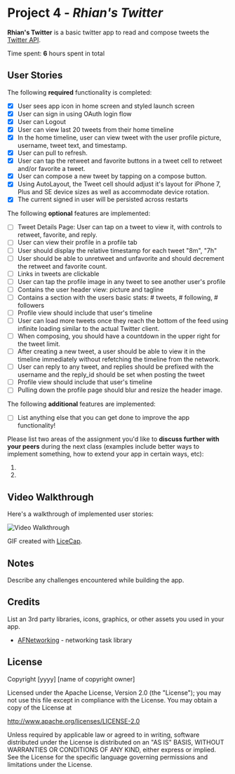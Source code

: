 # Project 4 - *Rhian's Twitter*

**Rhian's Twitter** is a basic twitter app to read and compose tweets the [Twitter API](https://apps.twitter.com/).

Time spent: **6** hours spent in total

## User Stories

The following **required** functionality is completed:

- [X] User sees app icon in home screen and styled launch screen
- [X] User can sign in using OAuth login flow
- [X] User can Logout
- [X] User can view last 20 tweets from their home timeline
- [X] In the home timeline, user can view tweet with the user profile picture, username, tweet text, and timestamp.
- [X] User can pull to refresh.
- [X] User can tap the retweet and favorite buttons in a tweet cell to retweet and/or favorite a tweet.
- [X] User can compose a new tweet by tapping on a compose button.
- [X] Using AutoLayout, the Tweet cell should adjust it's layout for iPhone 7, Plus and SE device sizes as well as accommodate device rotation.
- [X] The current signed in user will be persisted across restarts

The following **optional** features are implemented:

- [ ] Tweet Details Page: User can tap on a tweet to view it, with controls to retweet, favorite, and reply.
- [ ] User can view their profile in a profile tab
- [ ] User should display the relative timestamp for each tweet "8m", "7h"
- [ ] User should be able to unretweet and unfavorite and should decrement the retweet and favorite count.
- [ ] Links in tweets are clickable
- [ ] User can tap the profile image in any tweet to see another user's profile
- [ ] Contains the user header view: picture and tagline
- [ ] Contains a section with the users basic stats: # tweets, # following, # followers
- [ ] Profile view should include that user's timeline
- [ ] User can load more tweets once they reach the bottom of the feed using infinite loading similar to the actual Twitter client.
- [ ] When composing, you should have a countdown in the upper right for the tweet limit.
- [ ] After creating a new tweet, a user should be able to view it in the timeline immediately without refetching the timeline from the network.
- [ ] User can reply to any tweet, and replies should be prefixed with the username and the reply_id should be set when posting the tweet
- [ ] Profile view should include that user's timeline
- [ ] Pulling down the profile page should blur and resize the header image.

The following **additional** features are implemented:

- [ ] List anything else that you can get done to improve the app functionality!

Please list two areas of the assignment you'd like to **discuss further with your peers** during the next class (examples include better ways to implement something, how to extend your app in certain ways, etc):

1.
2.

## Video Walkthrough

Here's a walkthrough of implemented user stories:

<img src='http://i.imgur.com/link/to/your/gif/file.gif' title='Video Walkthrough' width='' alt='Video Walkthrough' />

GIF created with [LiceCap](http://www.cockos.com/licecap/).

## Notes

Describe any challenges encountered while building the app.

## Credits

List an 3rd party libraries, icons, graphics, or other assets you used in your app.

- [AFNetworking](https://github.com/AFNetworking/AFNetworking) - networking task library

## License

Copyright [yyyy] [name of copyright owner]

Licensed under the Apache License, Version 2.0 (the "License");
you may not use this file except in compliance with the License.
You may obtain a copy of the License at

http://www.apache.org/licenses/LICENSE-2.0

Unless required by applicable law or agreed to in writing, software
distributed under the License is distributed on an "AS IS" BASIS,
WITHOUT WARRANTIES OR CONDITIONS OF ANY KIND, either express or implied.
See the License for the specific language governing permissions and
limitations under the License.
